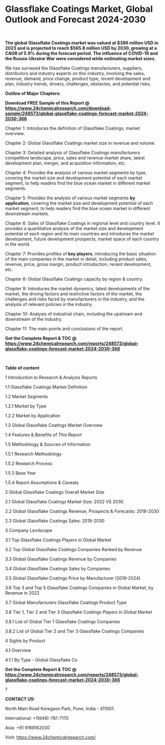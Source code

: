 <h1>Glassflake Coatings Market, Global Outlook and Forecast 2024-2030</h1><br/><p><strong>The global Glassflake Coatings market was valued at $386 million USD in 2023 and is projected to reach $565.8 million USD by 2030, growing at a <strong>CAGR</strong> of 5.9% during the forecast period. The influence of COVID-19 and the Russia-Ukraine War were considered while estimating market sizes.</strong></p>
 
 
 
 <p>We has surveyed the Glassflake Coatings manufacturers, suppliers, distributors and industry experts on this industry, involving the sales, revenue, demand, price change, product type, recent development and plan, industry trends, drivers, challenges, obstacles, and potential risks.</p>
 
 
 
 <p><strong>Outline of Major Chapters:</strong></p>
 
 
 
 <div><b>Download FREE Sample of this Report @ <a href="https://www.24chemicalresearch.com/download-sample/248573/global-glassflake-coatings-forecast-market-2024-2030-366">https://www.24chemicalresearch.com/download-sample/248573/global-glassflake-coatings-forecast-market-2024-2030-366</a></b></div>
 
 
 
 <p>Chapter 1: Introduces the definition of Glassflake Coatings, market overview.</p>
 
 
 
 <p>Chapter 2: Global Glassflake Coatings market size in revenue and volume.</p>
 
 
 
 <p>Chapter 3: Detailed analysis of Glassflake Coatings manufacturers competitive landscape, price, sales and revenue market share, latest development plan, merger, and acquisition information, etc.</p>
 
 
 
 <p>Chapter 4: Provides the analysis of various market segments by type, covering the market size and development potential of each market segment, to help readers find the blue ocean market in different market segments.</p>
 
 
 
 <p>Chapter 5: Provides the analysis of various market segments <strong>by application</strong>, covering the market size and development potential of each market segment, to help readers find the blue ocean market in different downstream markets.</p>
 
 
 
 <p>Chapter 6: Sales of Glassflake Coatings in regional level and country level. It provides a quantitative analysis of the market size and development potential of each region and its main countries and introduces the market development, future development prospects, market space of each country in the world.</p>
 
 
 
 <p>Chapter 7: Provides profiles of <strong>key players</strong>, introducing the basic situation of the main companies in the market in detail, including product sales, revenue, price, gross margin, product introduction, recent development, etc.</p>
 
 
 
 <p>Chapter 8: Global Glassflake Coatings capacity by region & country.</p>
 
 
 
 <p>Chapter 9: Introduces the market dynamics, latest developments of the market, the driving factors and restrictive factors of the market, the challenges and risks faced by manufacturers in the industry, and the analysis of relevant policies in the industry.</p>
 
 
 
 <p>Chapter 10: Analysis of industrial chain, including the upstream and downstream of the industry.</p>
 
 
 
 <p>Chapter 11: The main points and conclusions of the report.</p>
 
 
 
 <div><b>Get the Complete Report & TOC @ <a href="https://www.24chemicalresearch.com/reports/248573/global-glassflake-coatings-forecast-market-2024-2030-366">https://www.24chemicalresearch.com/reports/248573/global-glassflake-coatings-forecast-market-2024-2030-366</a></b></div>
 
 
 
 <p><br />
 
 <b>Table of content</b></p>
 
 
 
 <p>1 Introduction to Research & Analysis Reports<br />
 
 1.1 Glassflake Coatings Market Definition<br />
 
 1.2 Market Segments<br />
 
 1.2.1 Market by Type<br />
 
 1.2.2 Market by Application<br />
 
 1.3 Global Glassflake Coatings Market Overview<br />
 
 1.4 Features & Benefits of This Report<br />
 
 1.5 Methodology & Sources of Information<br />
 
 1.5.1 Research Methodology<br />
 
 1.5.2 Research Process<br />
 
 1.5.3 Base Year<br />
 
 1.5.4 Report Assumptions & Caveats<br />
 
 2 Global Glassflake Coatings Overall Market Size<br />
 
 2.1 Global Glassflake Coatings Market Size: 2022 VS 2030<br />
 
 2.2 Global Glassflake Coatings Revenue, Prospects & Forecasts: 2018-2030<br />
 
 2.3 Global Glassflake Coatings Sales: 2018-2030<br />
 
 3 Company Landscape<br />
 
 3.1 Top Glassflake Coatings Players in Global Market<br />
 
 3.2 Top Global Glassflake Coatings Companies Ranked by Revenue<br />
 
 3.3 Global Glassflake Coatings Revenue by Companies<br />
 
 3.4 Global Glassflake Coatings Sales by Companies<br />
 
 3.5 Global Glassflake Coatings Price by Manufacturer (2018-2024)<br />
 
 3.6 Top 3 and Top 5 Glassflake Coatings Companies in Global Market, by Revenue in 2022<br />
 
 3.7 Global Manufacturers Glassflake Coatings Product Type<br />
 
 3.8 Tier 1, Tier 2 and Tier 3 Glassflake Coatings Players in Global Market<br />
 
 3.8.1 List of Global Tier 1 Glassflake Coatings Companies<br />
 
 3.8.2 List of Global Tier 2 and Tier 3 Glassflake Coatings Companies<br />
 
 4 Sights by Product<br />
 
 4.1 Overview<br />
 
 4.1.1 By Type - Global Glassflake Co</p>
 
 
 
 <div><b>Get the Complete Report & TOC @ <a href="https://www.24chemicalresearch.com/reports/248573/global-glassflake-coatings-forecast-market-2024-2030-366">https://www.24chemicalresearch.com/reports/248573/global-glassflake-coatings-forecast-market-2024-2030-366</a></b></div>
 
 
 
 <p>? </p>
 
 
 
 <p><b>CONTACT US:</b><br />
 
 North Main Road Koregaon Park, Pune, India - 411001.<br />
 
 International: +1(646)-781-7170<br />
 
 Asia: +91 9169162030<br />
 
 Visit: <a href="https://www.24chemicalresearch.com/">https://www.24chemicalresearch.com/</a></p>